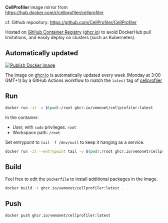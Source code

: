 **CellProfiler** image mirror from https://hub.docker.com/r/cellprofiler/cellprofiler

cf. Github repository: https://github.com/CellProfiler/CellProfiler

Hosted on [GitHub Container Registry](https://github.com/orgs/vemonet/packages/container/package/cellprofiler) ([ghcr.io](https://ghcr.io)) to avoid DockerHub pull limitations, and easily deploy on clusters (such as Kubernetes).

## Automatically updated

[![Publish Docker image](https://github.com/vemonet/cellprofiler/workflows/Publish%20Docker%20image/badge.svg)](https://github.com/vemonet/cellprofiler/actions)

The image on [ghcr.io](https://ghcr.io) is automatically updated every week (Monday at 3:00 GMT+1) by a GitHub Actions workflow to match the `latest` tag of [cellprofiler](https://hub.docker.com/_/cellprofiler) 

## Run

```bash
docker run -it -v $(pwd):/root ghcr.io/vemonet/cellprofiler:latest
```

In the container:

* User, with `sudo` privileges: `root`
* Workspace path: `/root`

Set entrypoint to `tail -f /dev/null` to keep it hanging as a service.

```bash
docker run -it --entrypoint tail -v $(pwd):/root ghcr.io/vemonet/cellprofiler:latest -f /dev/null
```

## Build

Feel free to edit the `Dockerfile` to install additional packages in the image.

```bash
docker build -t ghcr.io/vemonet/cellprofiler:latest .
```

## Push

```bash
docker push ghcr.io/vemonet/cellprofiler:latest
```

